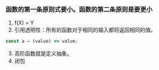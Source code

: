 ### 函数的第一条原则式要小。函数的第二条原则是要更小

1. f(X) = Y
2. 引用透明性：所有的函数对于相同的输入都将返回相同的值。

```js
const a = (value) => value;
```

3. 高阶函数就是定义抽象。
4. 闭包
